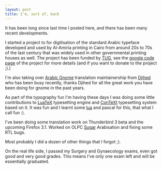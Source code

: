 ```yaml
---
layout: post
title: I'm, sort of, back
---
```

It has been long since last time I posted here, and there has been many recent developments.

I started a project to for digitisation of the standard Arabic typeface developed and used by Al-Amiria printing in Cairo from around 20s to 70s of the last century that was widely used in other governmental printing houses as well. The project has been funded by [TUG](http://tug.org/tc/devfund/grants.html), see the [google code page](http://code.google.com/p/amiri/) of the project for more details (and if you want to donate to the project ;).)

I'm also taking over [Arabic Gnome](http://l10n.gnome.org/teams/ar) translation maintainership from [Djihed](http://djihed.com) who has been busy recently, thanks Djihed for all the great work you have been doing for gnome in the past years.

As part of the typography fun I'm having these days I was doing some little contributions to [LuaTeX](http://luatex.org) typesetting engine and [ConTeXt](http://wiki.contextgarden.net) typesetting system based on it. It was fun and I learnt some [lua](http://lua.org) and pascal for this, that what I call fun :).

I've been doing some translation work on Thunderbird 3 beta and the upcoming Firefox 3.1. Worked on OLPC [Sugar](http://sugarlabs.org) Arabisation and fixing some RTL bugs.

Most probably I did a dozen of other things that I forgot ;).

On the real life side, I passed my Surgery and Gynaecology exams, even got good and very good grades. This means I've only one exam left and will be essentially graduated.

